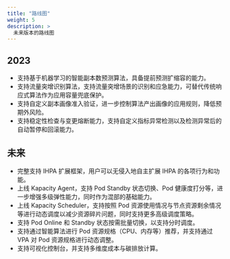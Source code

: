 ```yaml
---
title: "路线图"
weight: 5
description: >
  未来版本的路线图
---
```


## 2023

* 支持基于机器学习的智能副本数预测算法，具备提前预测扩缩容的能力。
* 支持流量突增识别算法，支持流量突增场景的识别和应急能力，可替代传统响应式算法作为应用容量兜底保护。
* 支持自定义副本画像准入验证，进一步控制算法产出画像的应用规则，降低预期外风险。
* 支持稳定性检查与变更熔断能力，支持自定义指标异常检测以及检测异常后的自动暂停和回滚能力。

## 未来

* 完整支持 IHPA 扩展框架，用户可以无侵入地自主扩展 IHPA 的各项行为和功能。
* 上线 Kapacity Agent，支持 Pod Standby 状态切换、Pod 健康度打分等，进一步增强多级弹性能力，同时作为混部的基础能力。
* 上线 Kapacity Scheduler，支持按照 Pod 资源使用情况与节点资源剩余情况等进行动态调度以减少资源碎片问题，同时支持更多高级调度策略。
* 支持 Pod Online 和 Standby 状态按需批量切换，以支持分时调度。
* 支持通过智能算法进行 Pod 资源规格（CPU、内存等）推荐，并支持通过 VPA 对 Pod 资源规格进行动态调整。
* 支持可视化控制台，并支持多维度成本与碳排放计算。

